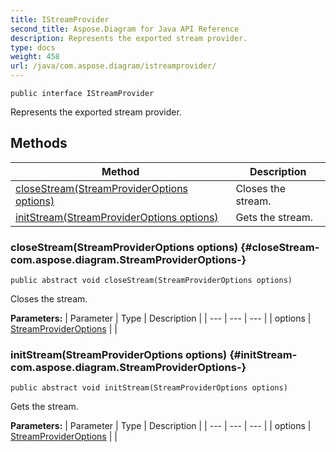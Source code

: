 ```yaml
---
title: IStreamProvider
second_title: Aspose.Diagram for Java API Reference
description: Represents the exported stream provider.
type: docs
weight: 458
url: /java/com.aspose.diagram/istreamprovider/
---
```

```
public interface IStreamProvider
```

Represents the exported stream provider.
## Methods

| Method | Description |
| --- | --- |
| [closeStream(StreamProviderOptions options)](#closeStream-com.aspose.diagram.StreamProviderOptions-) | Closes the stream. |
| [initStream(StreamProviderOptions options)](#initStream-com.aspose.diagram.StreamProviderOptions-) | Gets the stream. |
### closeStream(StreamProviderOptions options) {#closeStream-com.aspose.diagram.StreamProviderOptions-}
```
public abstract void closeStream(StreamProviderOptions options)
```


Closes the stream.

**Parameters:**
| Parameter | Type | Description |
| --- | --- | --- |
| options | [StreamProviderOptions](../../com.aspose.diagram/streamprovideroptions) |  |

### initStream(StreamProviderOptions options) {#initStream-com.aspose.diagram.StreamProviderOptions-}
```
public abstract void initStream(StreamProviderOptions options)
```


Gets the stream.

**Parameters:**
| Parameter | Type | Description |
| --- | --- | --- |
| options | [StreamProviderOptions](../../com.aspose.diagram/streamprovideroptions) |  |


